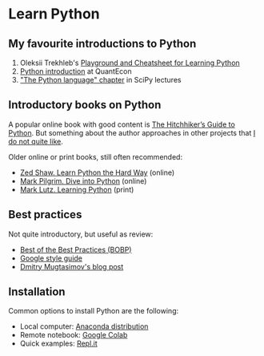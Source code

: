 # Learn Python

## My favourite introductions to Python

1. Oleksii Trekhleb's [Playground and Cheatsheet for Learning Python](https://github.com/trekhleb/learn-python)
2. [Python introduction](https://lectures.quantecon.org/py/index_learning_python.html) at QuantEcon
3. ["The Python language" chapter](http://scipy-lectures.org/intro/language/python_language.html) in SciPy lectures

## Introductory books on Python 

A popular online book with good content is [The Hitchhiker’s Guide to Python](https://docs.python-guide.org). But something about the author approaches in other projects that [I do not quite like](https://vorpus.org/blog/why-im-not-collaborating-with-kenneth-reitz/).

Older online or print books, still often recommended:

- [Zed Shaw. Learn Python the Hard Way](https://learnpythonthehardway.org/python3/) (online)
- [Mark Pilgrim. Dive into Python](https://www.diveinto.org/python3) (online)
- [Mark Lutz. Learning Python](https://learning-python.com/index-book-links.html) (print)

## Best practices

Not quite introductory, but useful as review:

- [Best of the Best Practices (BOBP)](https://gist.github.com/sloria/7001839)
- [Google style guide](https://github.com/google/styleguide/blob/gh-pages/pyguide.md)
- [Dmitry Mugtasimov's blog post](https://dmugtasimov-tech.blogspot.com/2016/12/my-python-software-development-practices.html)

## Installation

Common options to install Python are the following:

- Local computer: [Anaconda distribution](https://www.anaconda.com/distribution/)
- Remote notebook: [Google Colab](https://colab.research.google.com/)
- Quick examples: [Repl.it](https://repl.it)

<!-- TODO: add link to tweet -->